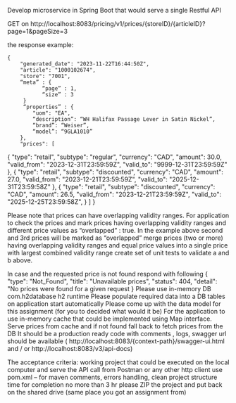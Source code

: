 Develop microservice in Spring Boot that would serve a single Restful API 
 
GET on http://localhost:8083/pricing/v1/prices/{storeID}/{articleID}?page=1&pageSize=3
 
the response example:


    {
        "generated_date": "2023-11-22T16:44:50Z",
        "article": "1000102674",
        "store": "7001",
        “meta” : {
               “page” : 1,
               “size” : 3
         }
         “properties” : {
        	"uom": "EA",
        	“description”: “WH Halifax Passage Lever in Satin Nickel”,
        	“brand”: “Weiser”,
        	“model”: “9GLA1010”
        },
        "prices": [ 
{
            "type": "retail",
            "subtype": "regular",
            "currency": "CAD",
            "amount": 30.0,
            "valid_from": "2023-12-31T23:59:59Z",
            "valid_to": "9999-12-31T23:59:59Z"
},
{
            "type": "retail",
            "subtype": "discounted",
            "currency": "CAD",
            "amount": 27.0,
            "valid_from": "2023-12-21T23:59:59Z",
            "valid_to": "2025-12-31T23:59:58Z"
},
{
            "type": "retail",
            "subtype": "discounted",
            "currency": "CAD",
            "amount": 26.5,
            "valid_from": "2023-12-21T23:59:59Z",
            "valid_to": "2025-12-25T23:59:58Z",
}
       ]
    }
 




Please note that prices can have overlapping validity ranges. For application to check the prices and 
mark prices having overlapping validity ranges and different price values as “overlapped” : true. In the example above second and 3rd prices will be marked as “overlapped”
merge prices (two or more) having overlapping validity ranges and equal price values into a single price with largest combined validity range
create set of unit tests to validate a  and b above. 

In case and the requested price is not found respond with following 
{
    "type": "Not_Found",
    "title": "Unavailable prices",
    "status": 404,
    "detail": "No prices were found for a given request
}
Please use in-memory DB 
<dependency> 
<groupId>com.h2database</groupId> 
<artifactId>h2</artifactId> 
<scope>runtime</scope> 
</dependency>
Please populate required data into a DB tables on application start automatically
Please come up with the data model for this assignment (for you to decided what would it be)
For the application to use in-memory cache that could be implemented using Map interface. Serve prices from cache and if not found fall back to fetch prices from the DB
It should be a production ready code with comments , logs, swagger url should be available ( http://localhost:8083/{context-path}/swagger-ui.html and / or http://localhost:8083/v3/api-docs)

The acceptance criteria:
working project that could be executed on the local computer and serve the API call from Postman or any other http client 
use pom.xml – for maven 
comments, errors handling, clean project structure 
time for completion no more than 3 hr
please ZIP the project and put back on the shared drive (same place you got an assignment from)




